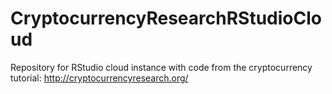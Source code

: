 # CryptocurrencyResearchRStudioCloud
Repository for RStudio cloud instance with code from the cryptocurrency tutorial: http://cryptocurrencyresearch.org/
